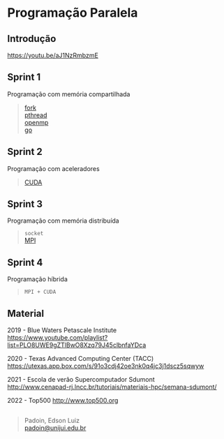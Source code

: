 # Programação Paralela


## Introdução
https://youtu.be/aJ1NzRmbzmE
 

## Sprint 1

Programação com memória compartilhada

> [fork](https://github.com/padoinedson/pp2022/tree/main/1fork)  
> [pthread](https://github.com/padoinedson/pp2022/tree/main/2pthread)  
> [openmp](https://github.com/padoinedson/pp2022/tree/main/3openmp)  
> [go](https://golang.org/)

## Sprint 2

Programação com aceleradores

> [CUDA](https://github.com/padoinedson/pp2022/tree/main/4cuda)


## Sprint 3

Programação com memória distribuída

> `socket`   
> [MPI](https://github.com/padoinedson/pp2022/tree/main/5mpi)

## Sprint 4

Programação híbrida

> `MPI + CUDA`   


## Material


2019 - Blue Waters Petascale Institute  
https://www.youtube.com/playlist?list=PLO8UWE9gZTlBwO8Xzq79J45clbnfaYDca

2020 - Texas Advanced Computing Center (TACC) 
https://utexas.app.box.com/s/91o3cdj42oe3nk0q4jc3j1dscz5sqwyw

2021 - Escola de verão Supercomputador Sdumont  
http://www.cenapad-rj.lncc.br/tutoriais/materiais-hpc/semana-sdumont/

2022 - Top500
http://www.top500.org


> ##   
> Padoin, Edson Luiz  
> padoin@unijui.edu.br
